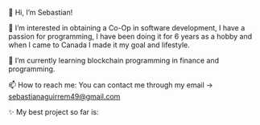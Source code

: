 👋 Hi, I’m Sebastian!

👀 I’m interested in obtaining a Co-Op in software development, I have a passion for programming, I have been doing it for 6 years as a hobby and when I came to Canada I made it my goal and lifestyle.

🌱 I’m currently learning blockchain programming in finance and programming.

📫 How to reach me:
    You can contact me through my email -> sebastianaguirrem49@gmail.com

✨ My best project so far is:
    
    
